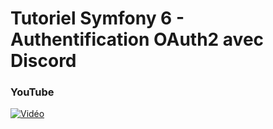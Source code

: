 # Tutoriel Symfony 6 - Authentification OAuth2 avec Discord

### YouTube

[![Vidéo](https://i3.ytimg.com/vi/g0_hcRxomNU/maxresdefault.jpg)](https://www.youtube.com/watch?v=g0_hcRxomNU)
